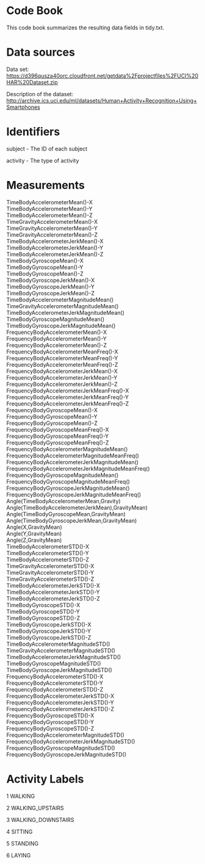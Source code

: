 # Code Book
This code book summarizes the resulting data fields in tidy.txt.

# Data sources
Data set: https://d396qusza40orc.cloudfront.net/getdata%2Fprojectfiles%2FUCI%20HAR%20Dataset.zip

Description of the dataset: http://archive.ics.uci.edu/ml/datasets/Human+Activity+Recognition+Using+Smartphones

# Identifiers
subject - The ID of each subject

activity - The type of activity

# Measurements
TimeBodyAccelerometerMean()-X                    
TimeBodyAccelerometerMean()-Y                    
TimeBodyAccelerometerMean()-Z                    
TimeGravityAccelerometerMean()-X                 
TimeGravityAccelerometerMean()-Y                 
TimeGravityAccelerometerMean()-Z                 
TimeBodyAccelerometerJerkMean()-X                
TimeBodyAccelerometerJerkMean()-Y                
TimeBodyAccelerometerJerkMean()-Z                
TimeBodyGyroscopeMean()-X                        
TimeBodyGyroscopeMean()-Y                        
TimeBodyGyroscopeMean()-Z                        
TimeBodyGyroscopeJerkMean()-X                    
TimeBodyGyroscopeJerkMean()-Y                    
TimeBodyGyroscopeJerkMean()-Z                    
TimeBodyAccelerometerMagnitudeMean()             
TimeGravityAccelerometerMagnitudeMean()          
TimeBodyAccelerometerJerkMagnitudeMean()         
TimeBodyGyroscopeMagnitudeMean()                 
TimeBodyGyroscopeJerkMagnitudeMean()             
FrequencyBodyAccelerometerMean()-X               
FrequencyBodyAccelerometerMean()-Y               
FrequencyBodyAccelerometerMean()-Z               
FrequencyBodyAccelerometerMeanFreq()-X           
FrequencyBodyAccelerometerMeanFreq()-Y           
FrequencyBodyAccelerometerMeanFreq()-Z           
FrequencyBodyAccelerometerJerkMean()-X           
FrequencyBodyAccelerometerJerkMean()-Y           
FrequencyBodyAccelerometerJerkMean()-Z           
FrequencyBodyAccelerometerJerkMeanFreq()-X       
FrequencyBodyAccelerometerJerkMeanFreq()-Y       
FrequencyBodyAccelerometerJerkMeanFreq()-Z       
FrequencyBodyGyroscopeMean()-X                   
FrequencyBodyGyroscopeMean()-Y                   
FrequencyBodyGyroscopeMean()-Z                   
FrequencyBodyGyroscopeMeanFreq()-X               
FrequencyBodyGyroscopeMeanFreq()-Y               
FrequencyBodyGyroscopeMeanFreq()-Z               
FrequencyBodyAccelerometerMagnitudeMean()        
FrequencyBodyAccelerometerMagnitudeMeanFreq()    
FrequencyBodyAccelerometerJerkMagnitudeMean()    
FrequencyBodyAccelerometerJerkMagnitudeMeanFreq()
FrequencyBodyGyroscopeMagnitudeMean()            
FrequencyBodyGyroscopeMagnitudeMeanFreq()        
FrequencyBodyGyroscopeJerkMagnitudeMean()        
FrequencyBodyGyroscopeJerkMagnitudeMeanFreq()    
Angle(TimeBodyAccelerometerMean,Gravity)         
Angle(TimeBodyAccelerometerJerkMean),GravityMean)
Angle(TimeBodyGyroscopeMean,GravityMean)         
Angle(TimeBodyGyroscopeJerkMean,GravityMean)     
Angle(X,GravityMean)                             
Angle(Y,GravityMean)                             
Angle(Z,GravityMean)                             
TimeBodyAccelerometerSTD()-X                     
TimeBodyAccelerometerSTD()-Y                     
TimeBodyAccelerometerSTD()-Z                     
TimeGravityAccelerometerSTD()-X                  
TimeGravityAccelerometerSTD()-Y                  
TimeGravityAccelerometerSTD()-Z                  
TimeBodyAccelerometerJerkSTD()-X                 
TimeBodyAccelerometerJerkSTD()-Y                 
TimeBodyAccelerometerJerkSTD()-Z                 
TimeBodyGyroscopeSTD()-X                         
TimeBodyGyroscopeSTD()-Y                         
TimeBodyGyroscopeSTD()-Z                         
TimeBodyGyroscopeJerkSTD()-X                     
TimeBodyGyroscopeJerkSTD()-Y                     
TimeBodyGyroscopeJerkSTD()-Z                     
TimeBodyAccelerometerMagnitudeSTD()              
TimeGravityAccelerometerMagnitudeSTD()           
TimeBodyAccelerometerJerkMagnitudeSTD()          
TimeBodyGyroscopeMagnitudeSTD()                  
TimeBodyGyroscopeJerkMagnitudeSTD()              
FrequencyBodyAccelerometerSTD()-X                
FrequencyBodyAccelerometerSTD()-Y                
FrequencyBodyAccelerometerSTD()-Z                
FrequencyBodyAccelerometerJerkSTD()-X            
FrequencyBodyAccelerometerJerkSTD()-Y            
FrequencyBodyAccelerometerJerkSTD()-Z            
FrequencyBodyGyroscopeSTD()-X                    
FrequencyBodyGyroscopeSTD()-Y                    
FrequencyBodyGyroscopeSTD()-Z                    
FrequencyBodyAccelerometerMagnitudeSTD()         
FrequencyBodyAccelerometerJerkMagnitudeSTD()     
FrequencyBodyGyroscopeMagnitudeSTD()             
FrequencyBodyGyroscopeJerkMagnitudeSTD()     

# Activity Labels
1 WALKING

2 WALKING_UPSTAIRS

3 WALKING_DOWNSTAIRS

4 SITTING

5 STANDING

6 LAYING
